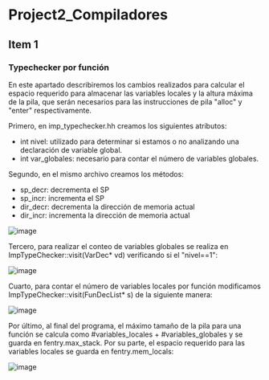 # Project2_Compiladores

## Item 1

### Typechecker por función

En este apartado describiremos los cambios realizados para calcular el espacio requerido para almacenar las variables locales y la altura máxima de la pila, que serán necesarios para las instrucciones de pila "alloc" y "enter" respectivamente.

Primero, en imp_typechecker.hh creamos los siguientes atributos:
- int nivel: utilizado para determinar si estamos o no analizando una declaración de variable global.
- int var_globales: necesario para contar el número de variables globales.

Segundo, en el mismo archivo creamos los métodos:
- sp_decr: decrementa el SP
- sp_incr: incrementa el SP
- dir_decr: decrementa la dirección de memoria actual
- dir_incr: incrementa la dirección de memoria actual


![image](https://github.com/user-attachments/assets/3c60bd19-5a3d-47ff-9cc8-fe3aef25ac26)


Tercero, para realizar el conteo de variables globales se realiza en ImpTypeChecker::visit(VarDec* vd) verificando si el "nivel==1":

![image](https://github.com/user-attachments/assets/a536ab0e-6641-4200-bb5b-26ef7dc9027f)


Cuarto, para contar el número de variables locales por función modificamos ImpTypeChecker::visit(FunDecList* s) de la siguiente manera:

![image](https://github.com/user-attachments/assets/c30b7062-108b-43f8-960d-1b96e1f5d3c7)


Por último, al final del programa, el máximo tamaño de la pila para una función se calcula como #variables_locales + #variables_globales y se guarda en fentry.max_stack. Por su parte, el espacio requerido para las variables locales se guarda en fentry.mem_locals:

![image](https://github.com/user-attachments/assets/afc09d7b-8fee-4d16-be3e-c360f164f1b1)
